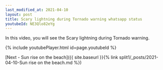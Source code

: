 ```yaml
---
last_modified_at: 2021-04-10
layout: post
title: Scary lightning during Tornado warning whatsapp status
youtubeId: NE3Qlo82eYg
---
```

 
In this video, you will see the Scary lightning during Tornado warning.
 
 
 


{% include youtubePlayer.html id=page.youtubeId %}
 
 
[Next - Sun rise on the beach]({{ site.baseurl }}{% link split1/_posts/2021-04-10-Sun rise on the beach.md %})
